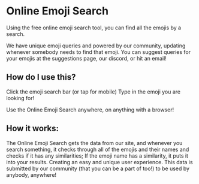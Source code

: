 
# Online Emoji Search

Using the free online emoji search tool, you can find all the emojis by a search.

We have unique emoji queries and powered by our community, updating whenever somebody needs to find that emoji. You can suggest queries for your emojis at the suggestions page, our discord, or hit an email!

## How do I use this?

Click the emoji search bar (or tap for mobile)
Type in the emoji you are looking for!

Use the Online Emoji Search anywhere, on anything with a browser!

## How it works:

The Online Emoji Search gets the data from our site, and whenever you search something, it checks through all of the emojis and their names and checks if it has any similarities; If the emoji name has a similarity, it puts it into your results. Creating an easy and unique user experience.
This data is submitted by our community (that you can be a part of too!) to be used by anybody, anywhere!
